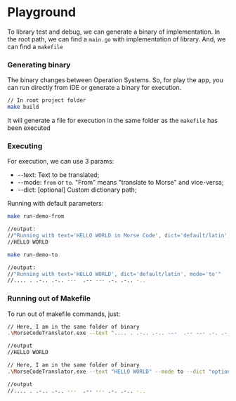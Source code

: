# Playground
To library test and debug, we can generate a binary of implementation. In the root path, we can find a `main.go` with implementation of library. And, we can find a `makefile`

### Generating binary
The binary changes between Operation Systems. So, for play the app, you can run directly from IDE or generate a binary for execution.

```sh
// In root project folder
make build
```
It will generate a file for execution in the same folder as the `makefile` has been executed

### Executing
For execution, we can use 3 params:
* --text: Text to be translated;
* --mode: `from` or `to`. "From" means "translate to Morse" and vice-versa;
* --dict: [optional] Custom dictionary path;

Running with default parameters:
```sh
make run-demo-from

//output:
//"Running with text='HELLO WORLD in Morse Code', dict='default/latin', mode='from'"
//HELLO WORLD
```
```sh
make run-demo-to

//output:
//"Running with text='HELLO WORLD', dict='default/latin', mode='to'"
//.... . .-.. .-.. ---  .-- --- .-. .-.. -..
```

### Running out of Makefile
To run out of makefile commands, just:
```sh
// Here, I am in the same folder of binary
.\MorseCodeTranslator.exe --text ".... . .-.. .-.. ---  .-- --- .-. .-.. -.." --mode from --dict "optional/path/to/your/dict"

//output
//HELLO WORLD
```
```sh
// Here, I am in the same folder of binary
.\MorseCodeTranslator.exe --text "HELLO WORLD" --mode to --dict "optional/path/to/your/dict"

//output
//.... . .-.. .-.. ---  .-- --- .-. .-.. -..
```